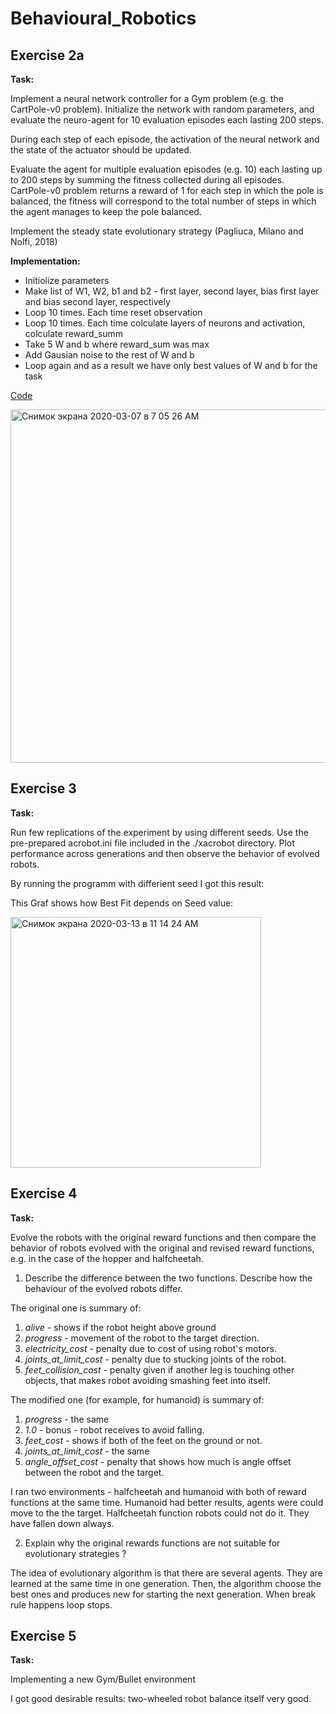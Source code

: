 # Behavioural_Robotics

## Exercise 2a

**Task:**

Implement a neural network controller for a Gym problem (e.g. the CartPole-v0 problem). Initialize the network with random parameters, and evaluate the neuro-agent for 10 evaluation episodes each lasting 200 steps.

During each step of each episode, the activation of the neural network and the state of the actuator should be updated.


Evaluate the agent for multiple evaluation episodes (e.g. 10) each lasting up to 200 steps by summing the fitness collected during all episodes. CartPole-v0 problem returns a reward of 1 for each step in which the pole is balanced, the fitness will correspond to the total number of steps in which the agent manages to keep the pole balanced. 

Implement the steady state evolutionary strategy (Pagliuca, Milano and Nolfi, 2018)

**Implementation:**

- Initiolize parameters
- Make list of W1, W2, b1 and b2 - first layer, second layer, bias first layer and bias second layer, respectively
- Loop 10 times. Each time reset observation
- Loop 10 times. Each time colculate layers of neurons and activation, colculate reward_summ
- Take 5 W and b where reward_sum was max
- Add Gausian noise to the rest of W and b
- Loop again and as a result we have only best values of W and b for the task

[Code](https://github.com/AleksandrSidorin/Behavioural_Robotics/blob/master/NN%20controller%20for%20a%20Gym%20problem%20(CartPole-v0).py)

<img width="565" alt="Снимок экрана 2020-03-07 в 7 05 26 AM" src="https://user-images.githubusercontent.com/55827366/76136484-1b944a80-6043-11ea-9c41-a49755cd9898.png">

## Exercise 3

**Task:**

Run few replications of the experiment by using different seeds. Use the pre-prepared acrobot.ini file included in the ./xacrobot directory. Plot performance across generations and then observe the behavior of evolved robots.

By running the programm with differient seed I got this result:

This Graf shows how Best Fit depends on Seed value:

<img width="401" alt="Снимок экрана 2020-03-13 в 11 14 24 AM" src="https://user-images.githubusercontent.com/55827366/76602654-74b91e00-651c-11ea-964c-dd3709007cd7.png">

## Exercise 4

**Task:**

Evolve the robots with the original reward functions and then compare the behavior of robots evolved with the original and revised reward functions, e.g. in the case of the hopper and halfcheetah. 

1) Describe the difference between the two functions. Describe how the behaviour of the evolved robots differ.

The original one is summary of:

1. _alive_ - shows if the robot height above ground 
2. _progress_ - movement of the robot to the target direction.
3. _electricity_cost_ - penalty due to cost of using robot's motors.
4. _joints_at_limit_cost_ - penalty due to stucking joints of the robot.
5. _feet_collision_cost_ - penalty given if another leg is touching other objects, that makes robot avoiding smashing feet into itself.

The modified one (for example, for humanoid) is summary of:

1. _progress_ - the same
2. _1.0_ - bonus - robot receives to avoid falling.
3. _feet_cost_ - shows if both of the feet on the ground or not.
4. _joints_at_limit_cost_ - the same 
5. _angle_offset_cost_ - penalty that shows how much is angle offset between the robot and the target.

I ran two environments - halfcheetah and humanoid with both of reward functions at the same time. Humanoid had better results, agents were could move to the the target. Halfcheetah function robots could not do it. They have fallen down always. 

2) Explain why the original rewards functions are not suitable for evolutionary strategies ?

The idea of evolutionary algorithm is that there are several agents. They are learned at the same time in one generation. Then, the algorithm choose the best ones and produces new for starting the next generation. When  break rule happens loop stops. 

## Exercise 5

**Task:**

Implementing a new Gym/Bullet environment

I got good desirable results: two-wheeled robot balance itself very good.
